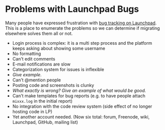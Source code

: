 # Problems with Launchpad Bugs

Many people have expressed frustration with [bug tracking on
Launchpad](http://launchpad.net/mixxx). This is a place to enumerate the
problems so we can determine if migrating elsewhere solves them all or
not.

  - Login process is complex: it is a multi step process and the
    platform keeps asking about showing some username
  - No formatting
  - Can't edit comments
  - E-mail notifications are slow
  - Categorization system for issues is inflexible
  - *Give example.*
  - Can't @mention people
  - Posting code and screenshots is clunky
  - *What exactly is wrong? Give an example of what would be good.*
  - Can't make templates for bug reports (e.g. to have people attach
    `mixxx.log` in the initial report)
  - No integration with the code review system (side effect of no longer
    hosting code in LP)
  - Yet another account needed. (Now six total: forum, Freenode, wiki,
    Launchpad, GitHub, mailing list)
